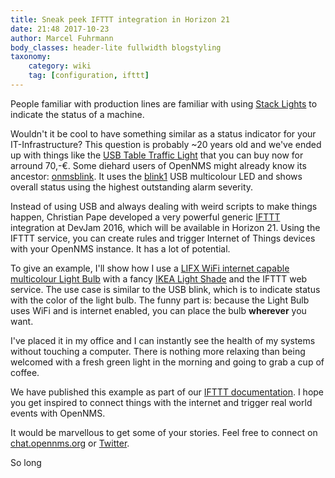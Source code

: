 ```yaml
---
title: Sneak peek IFTTT integration in Horizon 21
date: 21:48 2017-10-23
author: Marcel Fuhrmann
body_classes: header-lite fullwidth blogstyling
taxonomy:
    category: wiki
    tag: [configuration, ifttt]
---
```


People familiar with production lines are familiar with using [Stack Lights](https://en.wikipedia.org/wiki/Stack_light) to indicate the status of a machine.

Wouldn't it be cool to have something similar as a status indicator for your IT-Infrastructure?
This question is probably ~20 years old and we've ended up with things like the [USB Table Traffic Light](https://shop.netways.de/produkt/nagios-usb-ampel-medium/) that you can buy now for arround 70,-€.
Some diehard users of OpenNMS might already know its ancestor: [onmsblink](https://github.com/opennms-forge/onmsblink).
It uses the [blink1](https://blink1.thingm.com) USB multicolour LED and shows overall status using the highest outstanding alarm severity.

Instead of using USB and always dealing with weird scripts to make things happen, Christian Pape developed a very powerful generic [IFTTT](https://en.wikipedia.org/wiki/IFTTT) integration at DevJam 2016, which will be available in Horizon 21.
Using the IFTTT service, you can create rules and trigger Internet of Things devices with your OpenNMS instance. It has a lot of potential.

To give an example, I'll show how I use a [LIFX WiFi internet capable multicolour Light Bulb](https://eu.lifx.com/collections/featured-products/products/lifx-plus) with a fancy [IKEA Light Shade](http://www.ikea.com/us/en/catalog/products/70096377) and the IFTTT web service.
The use case is similar to the USB blink, which is to indicate status with the color of the light bulb.
The funny part is: because the Light Bulb uses WiFi and is internet enabled, you can place the bulb **wherever** you want.

I've placed it in my office and I can instantly see the health of my systems without touching a computer.
There is nothing more relaxing than being welcomed with a fresh green light in the morning and going to grab a cup of coffee.

We have published this example as part of our [IFTTT documentation](http://docs.opennms.org/opennms/branches/release-21.0.0/guide-admin/guide-admin.html#ga-ifttt).
I hope you get inspired to connect things with the internet and trigger real world events with OpenNMS.

It would be marvellous to get some of your stories.
Feel free to connect on [chat.opennms.org](https://chat.opennms.org/) or [Twitter](https://twitter.com/opennms?ref_src=twsrc%5Egoogle%7Ctwcamp%5Eserp%7Ctwgr%5Eauthor).

So long
